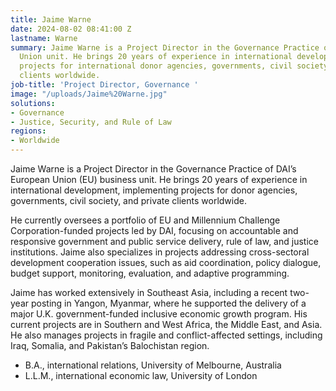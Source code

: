 ```yaml
---
title: Jaime Warne
date: 2024-08-02 08:41:00 Z
lastname: Warne
summary: Jaime Warne is a Project Director in the Governance Practice of DAI’s European
  Union unit. He brings 20 years of experience in international development, implementing
  projects for international donor agencies, governments, civil society, and private
  clients worldwide.
job-title: 'Project Director, Governance '
image: "/uploads/Jaime%20Warne.jpg"
solutions:
- Governance
- Justice, Security, and Rule of Law
regions:
- Worldwide
---
```


Jaime Warne is a Project Director in the Governance Practice of DAI’s European Union (EU) business unit. He brings 20 years of experience in international development, implementing projects for donor agencies, governments, civil society, and private clients worldwide.
 
He currently oversees a portfolio of EU and Millennium Challenge Corporation-funded projects led by DAI, focusing on accountable and responsive government and public service delivery, rule of law, and justice institutions. Jaime also specializes in projects addressing cross-sectoral development cooperation issues, such as aid coordination, policy dialogue, budget support, monitoring, evaluation, and adaptive programming.
 
Jaime has worked extensively in Southeast Asia, including a recent two-year posting in Yangon, Myanmar, where he supported the delivery of a major U.K. government-funded inclusive economic growth program. His current projects are in Southern and West Africa, the Middle East, and Asia. He also manages projects in fragile and conflict-affected settings, including Iraq, Somalia, and Pakistan’s Balochistan region.
  
* B.A., international relations, University of Melbourne, Australia
* L.L.M., international economic law, University of London